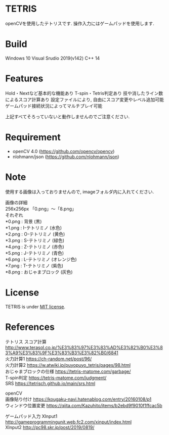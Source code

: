 # TETRIS

openCVを使用したテトリスです.
操作入力にはゲームパッドを使用します.

# Build
Windows 10
Visual Srudio 2019(v142)
C++ 14

# Features

Hold・Nextなど基本的な機能あり
T-spin・Tetris判定あり
技や消したライン数によるスコア計算あり
設定ファイルにより, 自由にスコア変更やレベル追加可能
ゲームパッド接続状況によってマルチプレイ可能

上記すべてそろっていないと動作しませんのでご注意ください.

# Requirement
 
* openCV 4.0 (https://github.com/opencv/opencv)
* nlohmann/json (https://github.com/nlohmann/json)

# Note

使用する画像は入っておりませんので, imageフォルダ内に入れてください.

画像の詳細  
256x256px
「0.png」～「8.png」  
それぞれ  
*0.png : 背景 (黒)  
*1.png : I-テトリミノ (水色)  
*2.png : O-テトリミノ (黄色)  
*3.png : S-テトリミノ (緑色)  
*4.png : Z-テトリミノ (赤色)  
*5.png : J-テトリミノ (青色)  
*6.png : L-テトリミノ (オレンジ色)  
*7.png : T-テトリミノ (紫色)  
*8.png : おじゃまブロック (灰色)  

# License
 
TETRIS is under [MIT license](https://en.wikipedia.org/wiki/MIT_License).

# References

テトリス 
スコア計算 http://www.terasol.co.jp/%E3%83%97%E3%83%AD%E3%82%B0%E3%83%A9%E3%83%9F%E3%83%B3%E3%82%B0/6841  
火力計算1 https://ch-random.net/post/96/  
火力計算2 https://w.atwiki.jp/puyopuyo_tetris/pages/98.html  
おじゃまブロックの仕様 https://tetris-matome.com/garbage/  
T-spin判定 https://tetris-matome.com/judgment/  
SRS https://tetrisch.github.io/main/srs.html  

openCV   
画像貼り付け https://kougaku-navi.hatenablog.com/entry/20160108/p1  
ウィンドウ位置変更 https://qiita.com/Kazuhito/items/b2ebd9f9010f1ffcac5b  

ゲームパッド入力
XInput1 http://gameprogrammingunit.web.fc2.com/xinput/index.html  
XInput2 http://pc98.skr.jp/post/2019/0819/  

